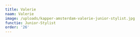 ```yaml
---
title: Valerie
naam: Valerie
image: /uploads/kapper-amsterdam-valerie-junior-stylist.jpg
functie: Junior-Stylist
order: '26'
---
```


